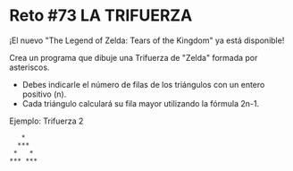 <!-- trunk-ignore-all(prettier) -->
# Reto #73 LA TRIFUERZA

¡El nuevo "The Legend of Zelda: Tears of the Kingdom" ya está disponible!

Crea un programa que dibuje una Trifuerza de "Zelda" formada por asteriscos.

* Debes indicarle el número de filas de los triángulos con un entero positivo (n).
* Cada triángulo calculará su fila mayor utilizando la fórmula 2n-1.

Ejemplo: Trifuerza 2

       *
      ***
     *   *
    *** ***
